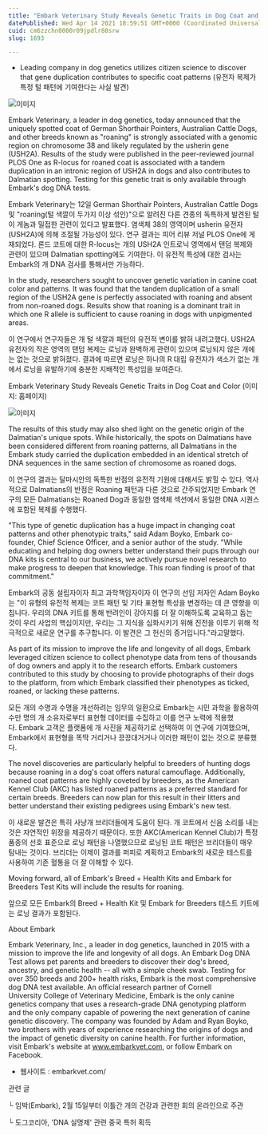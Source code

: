 ```yaml
---
title: "Embark Veterinary Study Reveals Genetic Traits in Dog Coat and Color"
datePublished: Wed Apr 14 2021 18:59:51 GMT+0000 (Coordinated Universal Time)
cuid: cm6zzchn0000r09jpdlr88srw
slug: 1693

---
```



- Leading company in dog genetics utilizes citizen science to discover that gene duplication contributes to specific coat patterns (유전자 복제가 특정 털 패턴에 기여한다는 사실 발견)

![이미지](https://cdn.hashnode.com/res/hashnode/image/upload/v1739247986860/dc60113a-c5cd-4493-a72f-72132dd1e87f.jpeg)

Embark Veterinary, a leader in dog genetics, today announced that the uniquely spotted coat of German Shorthair Pointers, Australian Cattle Dogs, and other breeds known as "roaning" is strongly associated with a genomic region on chromosome 38 and likely regulated by the usherin gene (USH2A). Results of the study were published in the peer-reviewed journal PLOS One as R-locus for roaned coat is associated with a tandem duplication in an intronic region of USH2A in dogs and also contributes to Dalmatian spotting. Testing for this genetic trait is only available through Embark's dog DNA tests.

Embark Veterinary는 12일 German Shorthair Pointers, Australian Cattle Dogs 및 "roaning(털 색깔이 두가지 이상 섞인)"으로 알려진 다른 견종의 독특하게 발견된 털이 게놈과 밀접한 관련이 있다고 발표했다. 염색체 38의 영역이며 usherin 유전자(USH2A)에 의해 조절될 가능성이 있다. 연구 결과는 피어 리뷰 저널 PLOS One에 게재되었다. 론드 코트에 대한 R-locus는 개의 USH2A 인트로닉 영역에서 탠덤 복제와 관련이 있으며 Dalmatian spotting에도 기여한다. 이 유전적 특성에 대한 검사는 Embark의 개 DNA 검사를 통해서만 가능하다.

In the study, researchers sought to uncover genetic variation in canine coat color and patterns. It was found that the tandem duplication of a small region of the USH2A gene is perfectly associated with roaning and absent from non-roaned dogs. Results show that roaning is a dominant trait in which one R allele is sufficient to cause roaning in dogs with unpigmented areas.

이 연구에서 연구자들은 개 털 색깔과 패턴의 유전적 변이를 밝혀 내려고했다. USH2A 유전자의 작은 영역의 탠덤 복제는 로닝과 완벽하게 관련이 있으며 로닝되지 않은 개에는 없는 것으로 밝혀졌다. 결과에 따르면 로닝은 하나의 R 대립 유전자가 색소가 없는 개에서 로닝을 유발하기에 충분한 지배적인 특성임을 보여준다.

Embark Veterinary Study Reveals Genetic Traits in Dog Coat and Color (이미지: 홈페이지)

![이미지](https://cdn.hashnode.com/res/hashnode/image/upload/v1739247988189/87850a74-21c2-4fcf-ac1d-1fd738c78804.jpeg)

The results of this study may also shed light on the genetic origin of the Dalmatian's unique spots. While historically, the spots on Dalmatians have been considered different from roaning patterns, all Dalmatians in the Embark study carried the duplication embedded in an identical stretch of DNA sequences in the same section of chromosome as roaned dogs.

이 연구의 결과는 달마시안의 독특한 반점의 유전적 기원에 대해서도 밝힐 수 있다. 역사적으로 Dalmatians의 반점은 Roaning 패턴과 다른 것으로 간주되었지만 Embark 연구의 모든 Dalmatians는 Roaned Dog과 동일한 염색체 섹션에서 동일한 DNA 시퀀스에 포함된 복제를 수행했다.

"This type of genetic duplication has a huge impact in changing coat patterns and other phenotypic traits," said Adam Boyko, Embark co-founder, Chief Science Officer, and a senior author of the study. "While educating and helping dog owners better understand their pups through our DNA kits is central to our business, we actively pursue novel research to make progress to deepen that knowledge. This roan finding is proof of that commitment."

Embark의 공동 설립자이자 최고 과학책임자이자 이 연구의 선임 저자인 Adam Boyko는 "이 유형의 유전적 복제는 코트 패턴 및 기타 표현형 특성을 변경하는 데 큰 영향을 미칩니다. 우리의 DNA 키트를 통해 반려인이 강아지를 더 잘 이해하도록 교육하고 돕는 것이 우리 사업의 핵심이지만, 우리는 그 지식을 심화시키기 위해 진전을 이루기 위해 적극적으로 새로운 연구를 추구합니다. 이 발견은 그 헌신의 증거입니다."라고말했다.

As part of its mission to improve the life and longevity of all dogs, Embark leveraged citizen science to collect phenotype data from tens of thousands of dog owners and apply it to the research efforts. Embark customers contributed to this study by choosing to provide photographs of their dogs to the platform, from which Embark classified their phenotypes as ticked, roaned, or lacking these patterns.

모든 개의 수명과 수명을 개선하려는 임무의 일환으로 Embark는 시민 과학을 활용하여 수만 명의 개 소유자로부터 표현형 데이터를 수집하고 이를 연구 노력에 적용했다. Embark 고객은 플랫폼에 개 사진을 제공하기로 선택하여 이 연구에 기여했으며, Embark에서 표현형을 똑딱 거리거나 끙끙대거거나 이러한 패턴이 없는 것으로 분류했다.

The novel discoveries are particularly helpful to breeders of hunting dogs because roaning in a dog's coat offers natural camouflage. Additionally, roaned coat patterns are highly coveted by breeders, as the American Kennel Club (AKC) has listed roaned patterns as a preferred standard for certain breeds. Breeders can now plan for this result in their litters and better understand their existing pedigrees using Embark's new test.

이 새로운 발견은 특히 사냥개 브리더들에게 도움이 된다. 개 코트에서 신음 소리를 내는 것은 자연적인 위장을 제공하기 때문이다. 또한 AKC(American Kennel Club)가 특정 품종의 선호 표준으로 로닝 패턴을 나열했으므로 로닝된 코트 패턴은 브리더들이 매우 탐내는 것이다. 브리더는 이제이 결과를 퍼피로 계획하고 Embark의 새로운 테스트를 사용하여 기존 혈통을 더 잘 이해할 수 있다.

Moving forward, all of Embark's Breed + Health Kits and Embark for Breeders Test Kits will include the results for roaning.

앞으로 모든 Embark의 Breed + Health Kit 및 Embark for Breeders 테스트 키트에는 로닝 결과가 포함된다.

About Embark

Embark Veterinary, Inc., a leader in dog genetics, launched in 2015 with a mission to improve the life and longevity of all dogs. An Embark Dog DNA Test allows pet parents and breeders to discover their dog's breed, ancestry, and genetic health -- all with a simple cheek swab. Testing for over 350 breeds and 200+ health risks, Embark is the most comprehensive dog DNA test available. An official research partner of Cornell University College of Veterinary Medicine, Embark is the only canine genetics company that uses a research-grade DNA genotyping platform and the only company capable of powering the next generation of canine genetic discovery. The company was founded by Adam and Ryan Boyko, two brothers with years of experience researching the origins of dogs and the impact of genetic diversity on canine health. For further information, visit Embark's website at www.embarkvet.com, or follow Embark on Facebook.

- 웹사이트 : embarkvet.com/

관련 글

└ 임박(Embark), 2월 15일부터 이틀간 개의 건강과 관련한 회의 온라인으로 주관

└ 도그코리아, 'DNA 실명제' 관련 중국 특허 획득